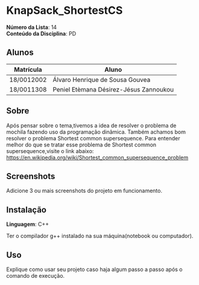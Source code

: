 
# KnapSack_ShortestCS


**Número da Lista**: 14<br>
**Conteúdo da Disciplina**: PD<br>

## Alunos
|Matrícula | Aluno |
| -- | -- |
| 18/0012002  |  Álvaro Henrique de Sousa Gouvea |
| 18/0011308  |  Peniel Etèmana Désirez-Jésus Zannoukou |

## Sobre 
Após pensar sobre o tema,tivemos a idea de resolver o problema de mochila fazendo uso
da programação dinâmica. Também achamos bom resolver o problema Shortest common supersequence.
Para entender melhor do que se tratar esse problema de Shortest common supersequence,visite o link abaixo:
<https://en.wikipedia.org/wiki/Shortest_common_supersequence_problem>
## Screenshots
Adicione 3 ou mais screenshots do projeto em funcionamento.

## Instalação 
**Linguagem**: C++<br>

Ter o compilador g++ instalado na sua máquina(notebook ou computador).

## Uso 
Explique como usar seu projeto caso haja algum passo a passo após o comando de execução.





